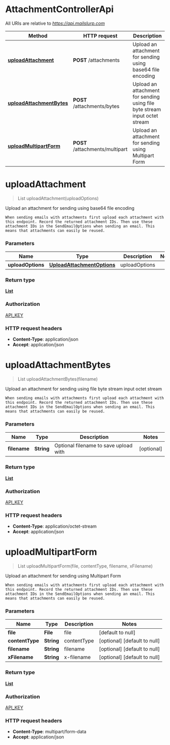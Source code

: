 # AttachmentControllerApi

All URIs are relative to *https://api.mailslurp.com*

Method | HTTP request | Description
------------- | ------------- | -------------
[**uploadAttachment**](AttachmentControllerApi.md#uploadAttachment) | **POST** /attachments | Upload an attachment for sending using base64 file encoding
[**uploadAttachmentBytes**](AttachmentControllerApi.md#uploadAttachmentBytes) | **POST** /attachments/bytes | Upload an attachment for sending using file byte stream input octet stream
[**uploadMultipartForm**](AttachmentControllerApi.md#uploadMultipartForm) | **POST** /attachments/multipart | Upload an attachment for sending using Multipart Form


<a name="uploadAttachment"></a>
# **uploadAttachment**
> List uploadAttachment(uploadOptions)

Upload an attachment for sending using base64 file encoding

    When sending emails with attachments first upload each attachment with this endpoint. Record the returned attachment IDs. Then use these attachment IDs in the SendEmailOptions when sending an email. This means that attachments can easily be reused.

### Parameters

Name | Type | Description  | Notes
------------- | ------------- | ------------- | -------------
 **uploadOptions** | [**UploadAttachmentOptions**](..//Models/UploadAttachmentOptions.md)| uploadOptions |

### Return type

[**List**](..//Models/string.md)

### Authorization

[API_KEY](../README.md#API_KEY)

### HTTP request headers

- **Content-Type**: application/json
- **Accept**: application/json

<a name="uploadAttachmentBytes"></a>
# **uploadAttachmentBytes**
> List uploadAttachmentBytes(filename)

Upload an attachment for sending using file byte stream input octet stream

    When sending emails with attachments first upload each attachment with this endpoint. Record the returned attachment IDs. Then use these attachment IDs in the SendEmailOptions when sending an email. This means that attachments can easily be reused.

### Parameters

Name | Type | Description  | Notes
------------- | ------------- | ------------- | -------------
 **filename** | **String**| Optional filename to save upload with | [optional]

### Return type

[**List**](..//Models/string.md)

### Authorization

[API_KEY](../README.md#API_KEY)

### HTTP request headers

- **Content-Type**: application/octet-stream
- **Accept**: application/json

<a name="uploadMultipartForm"></a>
# **uploadMultipartForm**
> List uploadMultipartForm(file, contentType, filename, xFilename)

Upload an attachment for sending using Multipart Form

    When sending emails with attachments first upload each attachment with this endpoint. Record the returned attachment IDs. Then use these attachment IDs in the SendEmailOptions when sending an email. This means that attachments can easily be reused.

### Parameters

Name | Type | Description  | Notes
------------- | ------------- | ------------- | -------------
 **file** | **File**| file | [default to null]
 **contentType** | **String**| contentType | [optional] [default to null]
 **filename** | **String**| filename | [optional] [default to null]
 **xFilename** | **String**| x-filename | [optional] [default to null]

### Return type

[**List**](..//Models/string.md)

### Authorization

[API_KEY](../README.md#API_KEY)

### HTTP request headers

- **Content-Type**: multipart/form-data
- **Accept**: application/json

